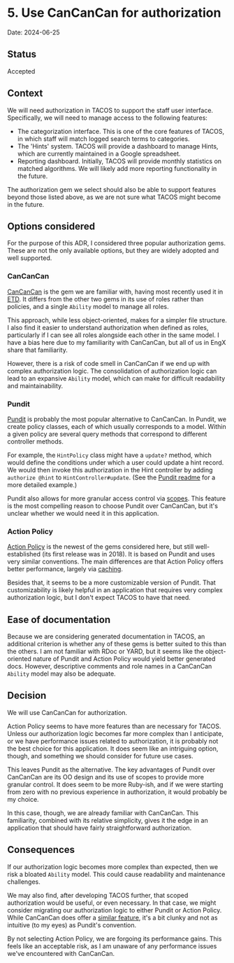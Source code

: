 # 5. Use CanCanCan for authorization

Date: 2024-06-25

## Status

Accepted

## Context

We will need authorization in TACOS to support the staff user interface. Specifically, we will need to manage access
to the following features:

* The categorization interface. This is one of the core features of TACOS, in which staff will match logged search
terms to categories.
* The 'Hints' system. TACOS will provide a dashboard to manage Hints, which are currently maintained in a Google
spreadsheet.
* Reporting dashboard. Initially, TACOS will provide monthly statistics on matched algorithms. We will likely add
more reporting functionality in the future.

The authorization gem we select should also be able to support features beyond those listed above, as we are not sure
what TACOS might become in the future.

## Options considered 

For the purpose of this ADR, I considered three popular authorization gems. These are not the only available options,
but they are widely adopted and well supported.

### CanCanCan

[CanCanCan](https://github.com/CanCanCommunity/cancancan) is the gem we are familiar with, having most recently used it
in [ETD](https://github.com/MITLibraries/thing/blob/main/app/models/ability.rb). It differs from the other two gems
in its use of roles rather than policies, and a single `Ability` model to manage all roles.

This approach, while less object-oriented, makes for a simpler file structure. I also find it easier to understand
authorization when defined as roles, particularly if I can see all roles alongside each other in the same model. I have
a bias here due to my familiarity with CanCanCan, but all of us in EngX share that familiarity.

However, there is a risk of code smell in CanCanCan if we end up with complex authorization logic. The consolidation of
authorization logic can lead to an expansive `Ability` model, which can make for difficult readability and
maintainability.

### Pundit

[Pundit](https://github.com/varvet/pundit) is probably the most popular alternative to CanCanCan. In Pundit, we create
policy classes, each of which usually corresponds to a model. Within a given policy are several query methods that
correspond to different controller methods.

For example, the `HintPolicy` class might have a `update?` method, which would define the conditions under which a user
could update a hint record. We would then invoke this authorization in the Hint controller by adding `authorize @hint`
to `HintController#update`. (See the [Pundit readme](https://github.com/varvet/pundit?tab=readme-ov-file#policies)
for a more detailed example.)

Pundit also allows for more granular access control via
[scopes](https://github.com/varvet/pundit?tab=readme-ov-file#scopes). This feature is the most compelling reason to
choose Pundit over CanCanCan, but it's unclear whether we would need it in this application.

### Action Policy

[Action Policy](https://github.com/palkan/action_policy) is the newest of the gems considered here, but still
well-established (its first release was in 2018). It is based on Pundit and uses very similar conventions. The main
differences are that Action Policy offers better performance, largely via
[caching](https://actionpolicy.evilmartians.io/#/./caching).

Besides that, it seems to be a more customizable version of Pundit. That customizability is likely helpful in an
application that requires very complex authorization logic, but I don't expect TACOS to have that need.

## Ease of documentation

Because we are considering generated documentation in TACOS, an additional criterion is whether any of these gems is
better suited to this than the others. I am not familiar with RDoc or YARD, but it seems like the object-oriented nature
of Pundit and Action Policy would yield better generated docs. However, descriptive comments and role names in a
CanCanCan `Ability` model may also be adequate.

## Decision

We will use CanCanCan for authorization.

Action Policy seems to have more features than are necessary for TACOS. Unless our authorization logic becomes far more
complex than I anticipate, or we have performance issues related to authorization, it is probably not the best choice
for this application. It does seem like an intriguing option, though, and something we should consider for future use
cases.

This leaves Pundit as the alternative. The key advantages of Pundit over CanCanCan are its OO design and its use of
scopes to provide more granular control. It does seem to be more Ruby-ish, and if we were starting from zero with no
previous experience in authorization, it would probably be my choice.

In this case, though, we are already familiar with CanCanCan. This familiarity, combined with its relative simplicity,
gives it the edge in an application that should have fairly straightforward authorization.

## Consequences

If our authorization logic becomes more complex than expected, then we risk a bloated `Ability` model. This could cause
readability and maintenance challenges.

We may also find, after developing TACOS further, that scoped authorization would be useful,
or even necessary. In that case, we might consider migrating our authorization logic to either Pundit or Action Policy.
While CanCanCan does offer a
[similar feature](https://github.com/CanCanCommunity/cancancan/blob/develop/docs/define_abilities_with_blocks.md#block-conditions-with-activerecord-scopes), it's a bit clunky and not as intuitive (to my eyes) as Pundit's convention.

By not selecting Action Policy, we are forgoing its performance gains. This feels like an acceptable risk, as I am
unaware of any performance issues we've encountered with CanCanCan.
